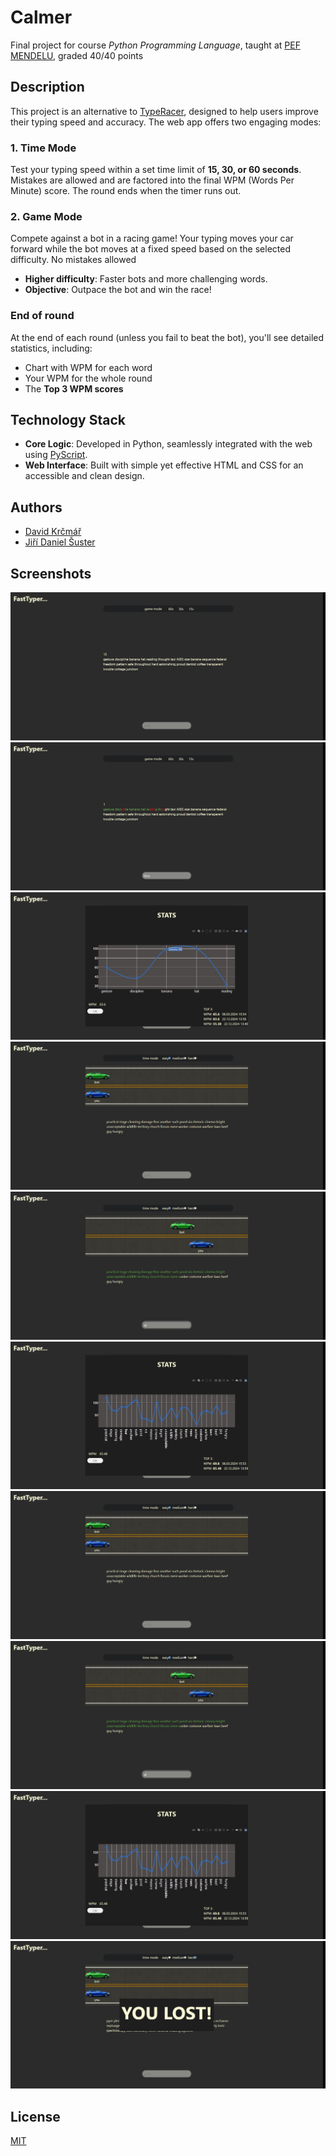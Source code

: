 
# Calmer
Final project for course *Python Programming Language*, taught at [PEF MENDELU](https://pef.mendelu.cz/), graded 40/40 points
## Description
This project is an alternative to [TypeRacer](https://play.typeracer.com/), designed to help users improve their typing speed and accuracy. The web app offers two engaging modes:  

### 1. Time Mode  
Test your typing speed within a set time limit of **15, 30, or 60 seconds**. Mistakes are allowed and are factored into the final WPM (Words Per Minute) score. The round ends when the timer runs out.  

### 2. Game Mode  
Compete against a bot in a racing game! Your typing moves your car forward while the bot moves at a fixed speed based on the selected difficulty. No mistakes allowed  
- **Higher difficulty**: Faster bots and more challenging words.  
- **Objective**: Outpace the bot and win the race!  

### End of round 
At the end of each round (unless you fail to beat the bot), you'll see detailed statistics, including:  
- Chart with WPM for each word  
- Your WPM for the whole round  
- The **Top 3 WPM scores**


## Technology Stack  
- **Core Logic**: Developed in Python, seamlessly integrated with the web using [PyScript](https://pyscript.net/).  
- **Web Interface**: Built with simple yet effective HTML and CSS for an accessible and clean design.  
## Authors

- [David Krčmář](https://www.linkedin.com/in/david-krcmar-943182235/)
- [Jiří Daniel Šuster](https://www.linkedin.com/in/ji%C5%99%C3%AD-daniel-%C5%A1uster-7017b0306/)


## Screenshots

![Screenshot1](Screenshots/Screenshot1.png)
![Screenshot2](Screenshots/Screenshot2.png)
![Screenshot3](Screenshots/Screenshot3.png)
![Screenshot4](Screenshots/Screenshot4.png)
![Screenshot5](Screenshots/Screenshot5.png)
![Screenshot6](Screenshots/Screenshot6.png)
![Screenshot7](Screenshots/Screenshot7.png)
![Screenshot8](Screenshots/Screenshot8.png)
![Screenshot9](Screenshots/Screenshot9.png)
![Screenshot10](Screenshots/Screenshot10.png)


## License

[MIT](https://choosealicense.com/licenses/mit/)

